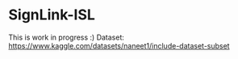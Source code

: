# SignLink-ISL

This is work in progress :)
Dataset: https://www.kaggle.com/datasets/naneet1/include-dataset-subset
